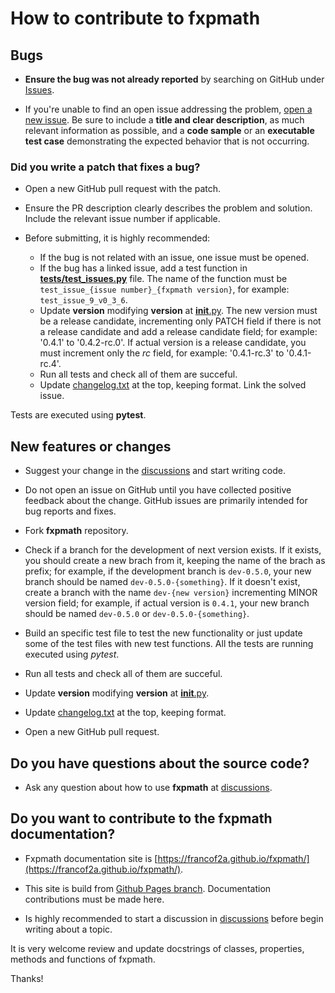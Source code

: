 
# How to contribute to fxpmath

## **Bugs**

* **Ensure the bug was not already reported** by searching on GitHub under [Issues](https://github.com/francof2a/fxpmath/issues).

* If you're unable to find an open issue addressing the problem, [open a new issue](https://github.com/francof2a/fxpmath/issues/new). Be sure to include a **title and clear description**, as much relevant information as possible, and a **code sample** or an **executable test case** demonstrating the expected behavior that is not occurring.

### Did you write a patch that fixes a bug?

* Open a new GitHub pull request with the patch.

* Ensure the PR description clearly describes the problem and solution. Include the relevant issue number if applicable.

* Before submitting, it is highly recommended:
  * If the bug is not related with an issue, one issue must be opened.
  * If the bug has a linked issue, add a test function in [**tests/test_issues.py**](https://github.com/francof2a/fxpmath/blob/master/tests/test_issues.py) file. The name of the function must be `test_issue_{issue number}_{fxpmath version}`, for example: `test_issue_9_v0_3_6`.
  * Update **version** modifying __version__ at [__init__.py](https://github.com/francof2a/fxpmath/blob/master/fxpmath/__init__.py). The new version must be a release candidate, incrementing only PATCH field if there is not a release candidate and add a release candidate field; for example: '0.4.1' to '0.4.2-rc.0'. If actual version is a release candidate, you must increment only the _rc_ field, for example: '0.4.1-rc.3' to '0.4.1-rc.4'.
  * Run all tests and check all of them are succeful.
  * Update [changelog.txt](https://github.com/francof2a/fxpmath/blob/master/changelog.txt) at the top, keeping format. Link the solved issue.

Tests are executed using **pytest**.

## **New features or changes**

* Suggest your change in the [discussions](https://github.com/francof2a/fxpmath/discussions) and start writing code.

* Do not open an issue on GitHub until you have collected positive feedback about the change. GitHub issues are primarily intended for bug reports and fixes.

* Fork **fxpmath** repository.
* Check if a branch for the development of next version exists. If it exists, you should create a new brach from it, keeping the name of the brach as prefix; for example, if the development branch is `dev-0.5.0`, your new branch should be named `dev-0.5.0-{something}`. If it doesn't exist, create a branch with the name `dev-{new version}` incrementing MINOR version field; for example, if actual version is `0.4.1`, your new branch should be named `dev-0.5.0` or `dev-0.5.0-{something}`.
* Build an specific test file to test the new functionality or just update some of the test files with new test functions. All the tests are running executed using *pytest*.
* Run all tests and check all of them are succeful.
* Update **version** modifying __version__ at [__init__.py](https://github.com/francof2a/fxpmath/blob/master/fxpmath/__init__.py).
* Update [changelog.txt](https://github.com/francof2a/fxpmath/blob/master/changelog.txt) at the top, keeping format.
* Open a new GitHub pull request.

## **Do you have questions about the source code?**

* Ask any question about how to use **fxpmath** at [discussions](https://github.com/francof2a/fxpmath/discussions).

## **Do you want to contribute to the fxpmath documentation?**

* Fxpmath documentation site is [https://francof2a.github.io/fxpmath/](https://francof2a.github.io/fxpmath/).

* This site is build from [Github Pages branch](https://github.com/francof2a/fxpmath/tree/gh-pages). Documentation contributions must be made here.

* Is highly recommended to start a discussion in [discussions](https://github.com/francof2a/fxpmath/discussions) before begin writing about a topic.

It is very welcome review and update docstrings of classes, properties, methods and functions of fxpmath.

Thanks!
